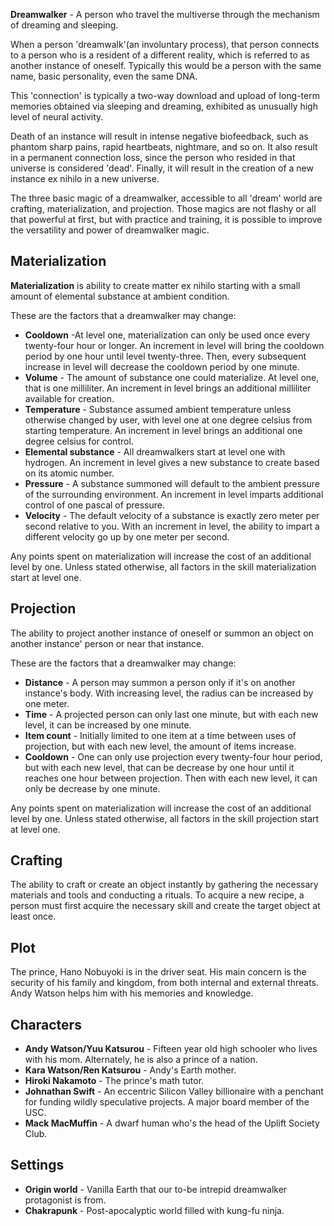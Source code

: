 **Dreamwalker** - A person who travel the multiverse through the mechanism of dreaming and sleeping.

When a person 'dreamwalk'(an involuntary process), that person connects to a person who is a resident of a different reality, which is referred to as another instance of oneself. Typically this would be a person with the same name, basic personality, even the same DNA.

This 'connection' is typically a two-way download and upload of long-term memories obtained via sleeping and dreaming, exhibited as unusually high level of neural activity.

Death of an instance will result in intense negative biofeedback, such as phantom sharp pains, rapid heartbeats, nightmare, and so on. It also result in a permanent connection loss, since the person who resided in that universe is considered 'dead'. Finally, it will result in the creation of a new instance ex nihilo in a new universe.

The three basic magic of a dreamwalker, accessible to all 'dream' world are crafting, materialization, and projection. Those magics are not flashy or all that powerful at first, but  with practice and training, it is possible to improve the versatility and power of dreamwalker magic.

## Materialization

**Materialization** is ability to create matter ex nihilo starting with a small amount of elemental substance at ambient condition.

These are the factors that a dreamwalker may change:

* **Cooldown** -At level one, materialization can only be used once every twenty-four hour or longer. An increment in level will bring the cooldown period by one hour until level twenty-three. Then, every subsequent increase in level will decrease the cooldown period by one minute.
* **Volume** - The amount of substance one could materialize. At level one, that is one milliliter. An increment in level brings an additional milliliter available for creation.
* **Temperature** - Substance assumed ambient temperature unless otherwise changed by user, with level one at one degree celsius from starting temperature. An increment in level brings an additional one degree celsius for control.
* **Elemental substance** - All dreamwalkers start at level one with hydrogen. An increment in level gives a new substance to create based on its atomic number.
* **Pressure** - A substance summoned will default to the ambient pressure of the surrounding environment. An increment in level imparts additional control of one pascal of pressure.
* **Velocity** - The default velocity of a substance is exactly zero meter per second relative to you. With an increment in level, the ability to impart a different velocity go up by one meter per second.

Any points spent on materialization will increase the cost of an additional level by one. Unless stated otherwise, all factors in the skill materialization start at level one.

## Projection

The ability to project another instance of oneself or summon an object on another instance' person or near that instance.

These are the factors that a dreamwalker may change:

* **Distance** - A person may summon a person only if it's on another instance's body. With increasing level, the radius can be increased by one meter.
* **Time** - A projected person can only last one minute, but with each new level, it can be increased by one minute.
* **Item count** - Initially limited to one item at a time between uses of projection, but with each new level, the amount of items increase.
* **Cooldown** - One can only use projection every twenty-four hour period, but with each new level, that can be decrease by one hour until it reaches one hour between projection. Then with each new level, it can only be decrease by one minute.

Any points spent on materialization will increase the cost of an additional level by one. Unless stated otherwise, all factors in the skill projection start at level one.

## Crafting

The ability to craft or create an object instantly by gathering the necessary materials and tools and conducting a rituals. To acquire a new recipe, a person must first acquire the necessary skill and create the target object at least once.


## Plot

The prince, Hano Nobuyoki is in the driver seat. His main concern is the security of his family and kingdom, from both internal and external threats. Andy Watson helps him with his memories and knowledge.



## Characters

* **Andy Watson/Yuu Katsurou** - Fifteen year old high schooler who lives with his mom. Alternately, he is also a prince of a nation.
* **Kara Watson/Ren Katsurou** - Andy's Earth mother.
* **Hiroki Nakamoto** - The prince's math tutor.
* **Johnathan Swift** - An eccentric Silicon Valley billionaire with a penchant for funding wildly speculative projects. A major board member of the USC.
* **Mack MacMuffin** - A dwarf human who's the head of the Uplift Society Club.

## Settings

* **Origin world** - Vanilla Earth that our to-be intrepid dreamwalker protagonist is from.
* **Chakrapunk** - Post-apocalyptic world filled with kung-fu ninja.
